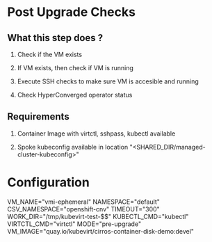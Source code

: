 # Post Upgrade Checks

## What this step does ?

1. Check if the VM exists 

2. If VM exists, then check if VM is running

3. Execute SSH checks to make sure VM is accesible and running

4. Check HyperConverged operator status


## Requirements

1. Container Image with virtctl, sshpass, kubectl available

2. Spoke kubeconfig available in location "<SHARED_DIR/managed-cluster-kubeconfig>"

# Configuration
VM_NAME="vmi-ephemeral"
NAMESPACE="default"
CSV_NAMESPACE="openshift-cnv"
TIMEOUT="300"
WORK_DIR="/tmp/kubevirt-test-$$"
KUBECTL_CMD="kubectl"
VIRTCTL_CMD="virtctl"
MODE="pre-upgrade"
VM_IMAGE="quay.io/kubevirt/cirros-container-disk-demo:devel"
